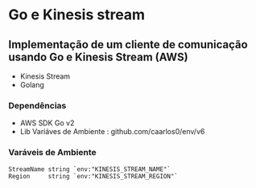 # Go e Kinesis stream

## Implementação de um cliente de comunicação usando Go e Kinesis Stream (AWS)

- Kinesis Stream
- Golang

### Dependências

- AWS SDK Go v2
- Lib Variáves de Ambiente : github.com/caarlos0/env/v6


### Varáveis de Ambiente

	StreamName string `env:"KINESIS_STREAM_NAME"`
	Region     string `env:"KINESIS_STREAM_REGION"`